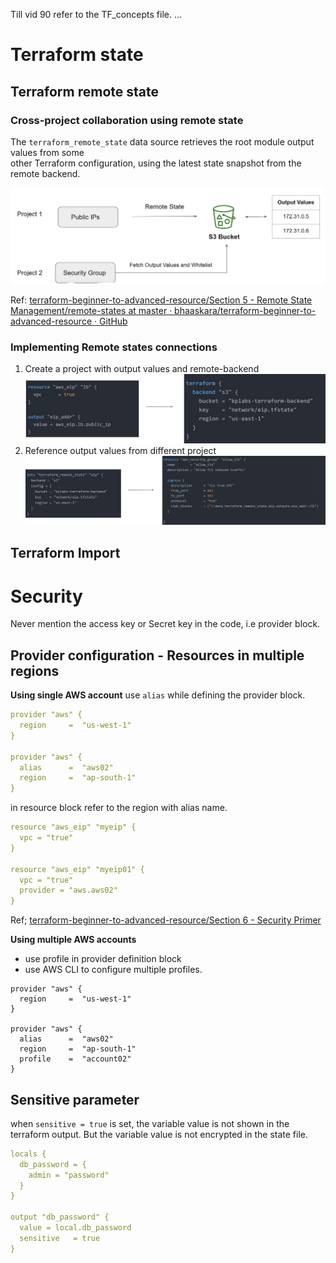 Till vid 90 refer to the TF_concepts file.
...

# Terraform state
## Terraform remote state
### Cross-project collaboration using remote state
The `terraform_remote_state` data source retrieves the root module output values from some   
other Terraform configuration, using the latest state snapshot from the remote backend.

![](Pasted%20image%2020230625133743.png)

Ref: [terraform-beginner-to-advanced-resource/Section 5 - Remote State Management/remote-states at master · bhaaskara/terraform-beginner-to-advanced-resource · GitHub](https://github.com/bhaaskara/terraform-beginner-to-advanced-resource/tree/master/Section%205%20-%20Remote%20State%20Management/remote-states)

### Implementing Remote states connections
1. Create a project with output values and remote-backend
    ![](Pasted%20image%2020230625140158.png)
2. Reference output values from different project 
    ![](Pasted%20image%2020230625140303.png)
## Terraform Import

# Security
Never mention the access key or Secret key in the code, i.e provider block.

## Provider configuration - Resources in multiple regions
**Using single AWS account**
use `alias` while defining the provider block.
```yaml
provider "aws" {
  region     =  "us-west-1"
}

provider "aws" {
  alias      =  "aws02"
  region     =  "ap-south-1"
}
```
in resource block refer to the region with alias name.
```yaml
resource "aws_eip" "myeip" {
  vpc = "true"
}

resource "aws_eip" "myeip01" {
  vpc = "true"
  provider = "aws.aws02"
}
```
Ref; [terraform-beginner-to-advanced-resource/Section 6 - Security Primer](https://github.com/bhaaskara/terraform-beginner-to-advanced-resource/tree/master/Section%206%20-%20Security%20Primer)

**Using multiple AWS accounts**
- use profile in provider definition block
- use AWS CLI to configure multiple profiles.
```
provider "aws" {
  region     =  "us-west-1"
}

provider "aws" {
  alias      =  "aws02"
  region     =  "ap-south-1"
  profile    =  "account02"
}
```

## Sensitive parameter
when `sensitive = true` is set, the variable value is not shown in the terraform output.
But the variable value is not encrypted in the state file.
```yaml
locals {
  db_password = {
    admin = "password"
  }
}

output "db_password" {
  value = local.db_password
  sensitive   = true
}
```